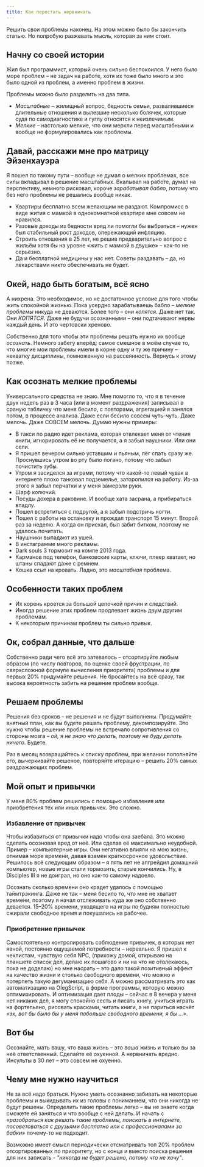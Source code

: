 ```yaml
---
title: Как перестать нервничать
---
```


Решить свои проблемы наконец. На этом можно было бы закончить статью. Но попробую разжевать мысль, которая за ним стоит.

## Начну со своей истории

Жил был программист, который очень сильно беспокоился. У него было море проблем – не задач на работе, хотя их тоже было много и это было одной из проблем, а именно проблем в жизни.

Проблемы можно было разделить на два типа.

- _Масштабные_ – жилищный вопрос, бедность семьи, развалившиеся длительные отношения и вылезшие несколько болячек, которые судя по самодиагностике и гуглу относятся к неизлечимым.
- _Мелкие_ – настолько мелкие, что они меркли перед масштабными и вообще не формулировались как проблемы.

## Давай, расскажи мне про матрицу Эйзенхауэра
Я пошел по такому пути – вообще не думал о мелких проблемах, все силы вкладывал в решение масштабных. Вкалывал на работе, думал на перспективу, немного рисковал, короче _зарабатывал бабло_, потому что без него проблемы не решались вообще никак.

- Квартиры бесплатно всем желающим не раздают. Компромисс в виде жития с мамкой в однокомнатной квартире мне совсем не нравился.
- Разовые доходы из бедности вряд ли помогли бы выбраться – нужен был стабильный рост доходов, опережающий инфляцию.
- Строить отношения в 25 лет, не решив предварительно вопрос с жильём хотя бы на уровне «жить с мамкой в двушке» – как-то не серьёзно.
- Да и бесплатной медицины у нас нет. Советы раздавать – да, но лекарствами никто обеспечивать не будет.

## Окей, надо быть богатым, всё ясно
А нихрена. Это необходимое, но не достаточное условие для того чтобы жить спокойной жизнью. Пока усердно зарабатываешь бабло – _мелкие проблемы_ никуда не деваются. Более того – они _копятся_. Даже нет так. Они _КОПЯТСЯ_. Даже не будучи осознанными – они подтачивают нервы каждый день. И это чертовски хреново.

Собственно для того чтобы эти проблемы решать нужно их вообще _осознать_. Немного забегу вперёд: самое смешное в моём случае то, что многие мои проблемы имели в корне одну и ту же причину – нехватку дисциплины, помноженную на рассеянность. Вернусь к этому позже.

## Как осознать мелкие проблемы
Универсального средства не знаю. Мне помогло то, что я в течение двух недель раз в 3 часа (или в момент раздражения) записывал в сраную табличку что меня бесило, с повторами, агрегацией я занялся потом, в процессе анализа. Даже если бесило совсем чуть-чуть. Даже мелочь. Даже СОВСЕМ мелочь. Думаю нужны примеры:

- В такси по радио идет реклама, которая отвлекает меня от чтения книги, игнорировать её не получается, а я забыл наушники. Или они сели.
- Я пришел вечером сильно уставшим и пьяным, лёг спать сразу же. Проснувшись утром во рту было погано, потому что забыл почистить зубы.
- Утром я засиделся за играми, потому что какой-то левый чувак в интернете плохо танковал подземелье, заторопился на работу. Из-за этого я забыл перчатки и у меня замерзли руки.
- Шарф колючий.
- Посуды дохера в раковине. И вообще хата засрана, а прибираться впадлу.
- Пошел встретиться с подругой, а я забыл подстричь ногти.
- Пошел с работы на остановку и прождал транспорт 15 минут. Второй раз за неделю. А когда он приехал, был забит битком, поэтому не удалось почитать.
- Наушники выпадают из ушей.
- В инстаграмме много рекламы.
- Dark souls 3 тормозит на компе 2013 года.
- Карманов под телефон, банковские карты, ключи, плеер хватает, но штаны спадают даже с ремнем.
- Кошка ссыт на кровать. Ладно, это _масштабная_ проблема.

## Особенности таких проблем
- Их корень кроется за большой цепочкой причин и следствий.
- Иногда решение этих проблем продлевает жизнь двум другим проблемам.
- К некоторым причинам проблем ты сильно привык.

## Ок, собрал данные, что дальше
Собственно ради чего всё это затевалось – отсортируйте любым образом (по числу повторов, по оценке своей фрустрации, по сверхсложной формуле вычисления приоритета) проблемы и для первых 20% придумайте решения. Не бросайтесь на всё сразу, так высока вероятность забить на решение проблем вообще.

## Решаем проблемы
Решения без сроков – не решения и не будут выполнены. Продумайте внятный план, как вы будете решать проблему, декомпозируйте. Это нужно чтобы решение проблемы не встречало сопротивления со стороны мозга – _ой, я не знаю что делать, поэтому не буду делать ничего_. Будете.

Раз в месяц возвращайтесь к списку проблем, при желании пополняйте его, вычеркивайте решеное, повторяйте итерацию – решить 20% самых раздражающих проблем.

## Мой опыт и привычки
У меня 80% проблем решились с помощью избавления или приобретения тех или иных привычек. Это сложно.

### Избавление от привычек
Чтобы избавиться от привычки надо чтобы она заебала. Это можно сделать осозновая вред от неё. Или сделав её максимально неудобной. Пример – компьютерные игры. Они негативно влияли на мою жизнь, отнимая море времени, давая взамен краткосрочное удовольствие. Решилось всё следующим образом – я пять лет не апгрейдил домашний компьютер, новые игры стали тормозить, старые кончились. Ну, в Disciples III я не доиграл, но оно как-то самому надоело.

Осознать сколько времени оно крадет удалось с помощью таймтрэкинга. Даже не так – меня бесило то, что мне не хватает времени, поэтому я начал отслеживать куда же оно собственно девается. 15–20% времени, уходящего на игры по будням полностью сжирали свободное время и покушались на рабочее.

### Приобретение привычек
Самостоятельно контролировать соблюдение привычек, в которых нет явной, постоянно ощущаемой потребности – нереально. Я пришел к чеклистам, чувствую себя NPC, (прихожу домой, открываю на планшете список дел, делаю их пошагово и ни на что не отвлекаюсь, пока не доделаю) но мне насрать – это дало такой позитивный эффект на качество жизни и столько свободного времени, что можно и потерпеть такую дегуманизацию себя. А можно рассматривать это как автоматизацию на OlegScript, в форме программы, которую можно оптимизировать. И оптимизация дает плоды – сейчас в 8 вечера у меня нет никаких дел, я могу спокойно сесть и писать книгу, учиться играть на фортепьяно, рисовать красками, читать книги, а не париться насчёт _«эх, вот бы было бы у меня побольше свободного времени, я бы …»_.

## Вот бы
Осознайте, мать вашу, что ваша жизнь – это _ваша_ жизнь и только вы за неё ответственный. Сделайте её охуенной. А нервничать вредно. Инсульты в 30 лет – это совсем не охуенно.

## Чему мне нужно научиться
Не за всё надо браться. Нужно уметь осознанно забивать на некоторые проблемы и выкидывать их из головы с пониманием, что они никогда не будут решены. Определить такие проблемы легко – вы не знаете когда сможете ей заняться и что вообще с ней делать. И начать с _«разобраться как решать такие проблемы, поискать в интернете, посоветоваться с друзьями бесплатно или с профессионалами за бабки»_ почему-то не подходит.

Возможно имеет смысл периодически отсматривать топ 20% проблем отсортированных по приоритету, но с конца и вместо поиска решения для них записать - _"никогда не будет решено, потому что не хочу"_.
